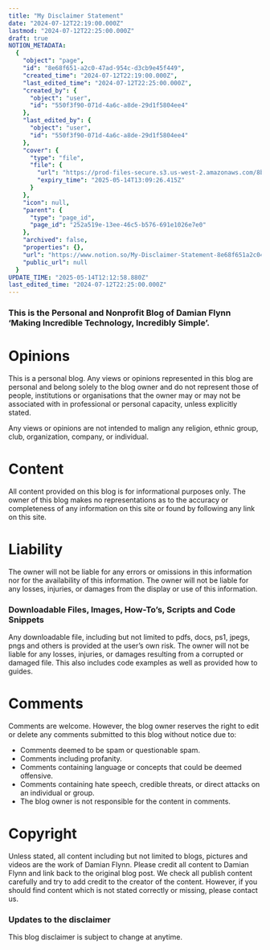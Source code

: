 ```yaml
---
title: "My Disclaimer Statement"
date: "2024-07-12T22:19:00.000Z"
lastmod: "2024-07-12T22:25:00.000Z"
draft: true
NOTION_METADATA:
  {
    "object": "page",
    "id": "8e68f651-a2c0-47ad-954c-d3cb9e45f449",
    "created_time": "2024-07-12T22:19:00.000Z",
    "last_edited_time": "2024-07-12T22:25:00.000Z",
    "created_by": {
      "object": "user",
      "id": "550f3f90-071d-4a6c-a8de-29d1f5804ee4"
    },
    "last_edited_by": {
      "object": "user",
      "id": "550f3f90-071d-4a6c-a8de-29d1f5804ee4"
    },
    "cover": {
      "type": "file",
      "file": {
        "url": "https://prod-files-secure.s3.us-west-2.amazonaws.com/8bc3c4f0-c291-4309-a955-a5876c66b3de/5d1145ba-8d41-4290-a879-57375347b311/Disclaimer_1600x750.jpg?X-Amz-Algorithm=AWS4-HMAC-SHA256&X-Amz-Content-Sha256=UNSIGNED-PAYLOAD&X-Amz-Credential=ASIAZI2LB466WZPRIHCZ%2F20250514%2Fus-west-2%2Fs3%2Faws4_request&X-Amz-Date=20250514T120926Z&X-Amz-Expires=3600&X-Amz-Security-Token=IQoJb3JpZ2luX2VjEFwaCXVzLXdlc3QtMiJIMEYCIQD35JJHiSggIpTfe7eBjxOwuKGOQTVGHh0miTJlN1%2BfWAIhAJn4JHXBzFmbLPlxLZ%2FaGdceGoAKZaD%2BlYlcViTJT8mWKv8DCBUQABoMNjM3NDIzMTgzODA1IgzH0DtohTK4KkuLC8Mq3APGHCk0oJW7HgILZ7MqK5pEPXngjNdq8D9rGcOL%2BTldcFUU3doCmWseNlr7rlch0VZFE9Bc8qOzdx56I9FBGH%2FHs0rz9UBiLiZs2r5cI6DeZVek6x%2Fp1V3OJKqvuendz05dG7KwGzEWXdHzX6JH6rl4q6BufUqhKmfWrX8ByXKDvk5eoLhOnzmJkPx5fJ1RJD7i1CJNR8%2FnbwyxORnoFRu1RxPEh1XG%2BYS38N7gemaiaIarQ3GdBvxqt0PiHKmWLtB2MujO4%2FJNYPUeVfxAACTLOwSloQ1dtWncPQacH%2BOQE9e1cxSfb51ekgKb29h0tfhU6bb2Kg0SK1OLnvP2U1aM5qDBfO9nrQtBOXTslGCxRxNZx0Imz8AYxzwcQMwUB6i35FlBoEwGaj1qraGENaOVscRY61iZsVTiASj7SrGl0g2j6MoWl6erumXQbeQabqjzINm2BMzj9vAzCF%2B52AK%2BOLTcaP3O8wAnVfDvojlAYVNGkzVqepNzncuzgdo5CON3q9zIACAwKLLWdLLf4GJcRtsqj4uaEfgwi6iHgZopbtVzwfRg6lPvoRxcRET1iOWpscXx5Tdn0uctwO6emxl8D2sqQZRsWsFQ%2BhQNWfoETgehf8GvXQ04lut%2BNTDThpLBBjqkAQhZl2oWFvneDeC58xOzy6hgqlRgztyQoqjyExjxIWe3jNCNZ14Uczrh9ttySO472Te%2B8B7o%2BFXt7kBZkOGlyRwZTWEpVsVzzBXtqPY8N8QZEyXJ%2F6L5yNGmiojbDbqQ%2F6uNWhm%2BaE7rmJctf0UXdtTwxNTkwcNYiIuiAA%2FDNcylxWEexxwDicwemGbHUGfVDnoJrwG%2FjicI1O%2FxIzw71zfvgl4u&X-Amz-Signature=f94ae870b5089be70a25dad8f785726d4b98e2d790e87fcbfc9ddec907c5d270&X-Amz-SignedHeaders=host&x-id=GetObject",
        "expiry_time": "2025-05-14T13:09:26.415Z"
      }
    },
    "icon": null,
    "parent": {
      "type": "page_id",
      "page_id": "252a519e-13ee-46c5-b576-691e1026e7e0"
    },
    "archived": false,
    "properties": {},
    "url": "https://www.notion.so/My-Disclaimer-Statement-8e68f651a2c047ad954cd3cb9e45f449",
    "public_url": null
  }
UPDATE_TIME: "2025-05-14T12:12:58.880Z"
last_edited_time: "2024-07-12T22:25:00.000Z"
---
```


### This is the Personal and Nonprofit Blog of Damian Flynn ‘Making Incredible Technology, Incredibly Simple’.

# Opinions

This is a personal blog. Any views or opinions represented in this blog are personal and belong solely to the blog owner and do not represent those of people, institutions or organisations that the owner may or may not be associated with in professional or personal capacity, unless explicitly stated.

Any views or opinions are not intended to malign any religion, ethnic group, club, organization, company, or individual.

# Content

All content provided on this blog is for informational purposes only. The owner of this blog makes no representations as to the accuracy or completeness of any information on this site or found by following any link on this site.

# Liability

The owner will not be liable for any errors or omissions in this information nor for the availability of this information. The owner will not be liable for any losses, injuries, or damages from the display or use of this information.

### Downloadable Files, Images, How-To’s, Scripts and Code Snippets

Any downloadable file, including but not limited to pdfs, docs, ps1, jpegs, pngs and others is provided at the user’s own risk. The owner will not be liable for any losses, injuries, or damages resulting from a corrupted or damaged file. This also includes code examples as well as provided how to guides.

# Comments

Comments are welcome. However, the blog owner reserves the right to edit or delete any comments submitted to this blog without notice due to:

* Comments deemed to be spam or questionable spam.
* Comments including profanity.
* Comments containing language or concepts that could be deemed offensive.
* Comments containing hate speech, credible threats, or direct attacks on an individual or group.
* The blog owner is not responsible for the content in comments.
# Copyright

Unless stated, all content including but not limited to blogs, pictures and videos are the work of Damian Flynn. Please credit all content to Damian Flynn and link back to the original blog post. We check all publish content carefully and try to add credit to the creator of the content. However, if you should find content which is not stated correctly or missing, please contact us.

### Updates to the disclaimer

This blog disclaimer is subject to change at anytime.

